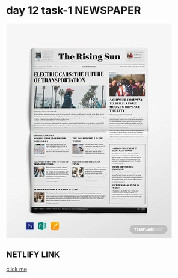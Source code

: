 # day 12 task-1 NEWSPAPER   

<img src="/images/question.jpg" alt="question">

## NETLIFY LINK
<a href="https://glistening-puffpuff-d21610.netlify.app/" target="_blank">click me</a>